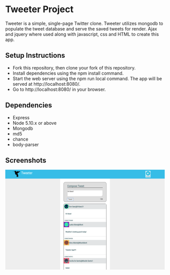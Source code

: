 # Tweeter Project

Tweeter is a simple, single-page Twitter clone.
Tweeter utilizes mongodb to populate the tweet database and 
serve the saved tweets for render. Ajax and jquery where used
along with javascript, css and HTML to create this app.

## Setup Instructions

- Fork this repository, then clone your fork of this repository.
- Install dependencies using the npm install command.
- Start the web server using the npm run local command. The app will be served at http://localhost:8080/.
- Go to http://localhost:8080/ in your browser.

## Dependencies

- Express
- Node 5.10.x or above
- Mongodb
- md5
- chance
- body-parser

## Screenshots

!["Screenshot of full app including compose box"](https://github.com/brianeshores/tweeter/blob/master/docs/full-app.png)
